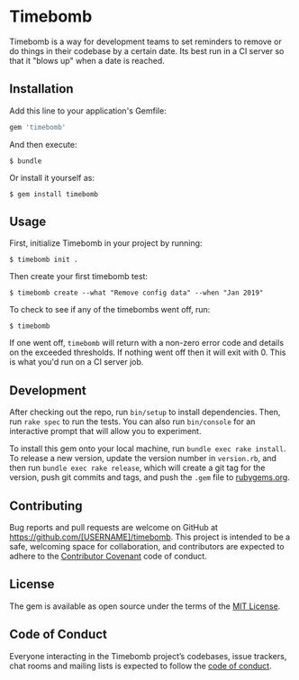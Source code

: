 # Timebomb

Timebomb is a way for development teams to set reminders to remove or do things in their codebase by a certain date. Its best run in a CI server so that it "blows up" when a date is reached.

## Installation

Add this line to your application's Gemfile:

```ruby
gem 'timebomb'
```

And then execute:

    $ bundle

Or install it yourself as:

    $ gem install timebomb

## Usage

First, initialize Timebomb in your project by running:

    $ timebomb init .

Then create your first timebomb test:

    $ timebomb create --what "Remove config data" --when "Jan 2019"

To check to see if any of the timebombs went off, run:

    $ timebomb

If one went off, `timebomb` will return with a non-zero error code and details on the exceeded thresholds. If nothing went off then it will exit with 0. This is what you'd run on a CI server job.

## Development

After checking out the repo, run `bin/setup` to install dependencies. Then, run `rake spec` to run the tests. You can also run `bin/console` for an interactive prompt that will allow you to experiment.

To install this gem onto your local machine, run `bundle exec rake install`. To release a new version, update the version number in `version.rb`, and then run `bundle exec rake release`, which will create a git tag for the version, push git commits and tags, and push the `.gem` file to [rubygems.org](https://rubygems.org).

## Contributing

Bug reports and pull requests are welcome on GitHub at https://github.com/[USERNAME]/timebomb. This project is intended to be a safe, welcoming space for collaboration, and contributors are expected to adhere to the [Contributor Covenant](http://contributor-covenant.org) code of conduct.

## License

The gem is available as open source under the terms of the [MIT License](https://opensource.org/licenses/MIT).

## Code of Conduct

Everyone interacting in the Timebomb project’s codebases, issue trackers, chat rooms and mailing lists is expected to follow the [code of conduct](https://github.com/[USERNAME]/timebomb/blob/master/CODE_OF_CONDUCT.md).
